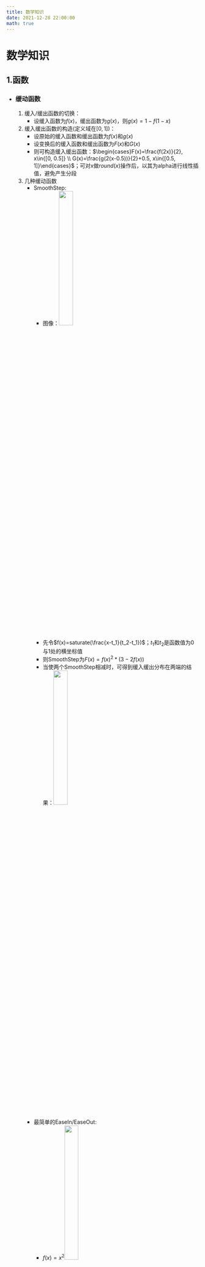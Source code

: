 ```yaml
---
title: 数学知识
date: 2021-12-28 22:00:00
math: true
---
```


# 数学知识
## 1.函数
- ### 缓动函数
  1. 缓入/缓出函数的切换：
      - 设缓入函数为$f(x)$，缓出函数为$g(x)$，则$g(x)=1-f(1-x)$
  1. 缓入缓出函数的构造(定义域在$[0,1]$)：
      - 设原始的缓入函数和缓出函数为$f(x)$和$g(x)$
      - 设变换后的缓入函数和缓出函数为$F(x)$和$G(x)$
      - 则可构造缓入缓出函数：$\begin{cases}F(x)=\frac{f(2x)}{2}, x\in{[0, 0.5]} \\ G(x)=\frac{g(2(x-0.5))}{2}+0.5, x\in{[0.5, 1]}\end{cases}$；可对x做$round(x)$操作后，以其为alpha进行线性插值，避免产生分段
  2. 几种缓动函数
      - SmoothStep:  
        - 图像：<img src='/数学知识/SmoothStep.png' width='30%'>
        - 先令$f(x)=saturate(\frac{x-t_1}{t_2-t_1})$；$t_1$和$t_2$是函数值为0与1处的横坐标值
        - 则SmoothStep为$F(x)=f(x)^2*(3-2f(x))$
        - 当使两个SmoothStep相减时，可得到缓入缓出分布在两端的结果：<img src='/数学知识/SmoothStepMinus.png' width='30%'>
      - 最简单的EaseIn/EaseOut:
          - $f(x)=x^2$<img src='/数学知识/x^2.png' width='30%'>
          - $g(x)=2x-x^2$<img src = '/数学知识/2x-x^2.png' width='30%'>
      - 较缓的EaseIn/EaseOut:
        - $f(x)=1-sin(\frac{\pi}{2}(1-x))$<img src = '/数学知识/1-sin(frac{pi}{2}(1-x)).png' width='30%'>
        - $g(x)=sin(\frac{\pi}{2}x)$<img src = '/数学知识/sin(frac{pi}{2}x).png' width='30%'>
      - 迅速的EaseIn/EaseOut:
        - $f(x)=1-\sqrt{1-x^2}$<img src = '/数学知识/1-sqrt{1-x^2}.png' width='30%'>
        - $g(x)=\sqrt{2x-x^2}$<img src = '/数学知识/sqrt{2x-x^{2}}.png' width='30%'>
      - BackEaseIn/EaseOut：端点略有收回
        - $f(x)=1-f(1-x)$<img src = '/数学知识/1-f(1-x).png' width='30%'>
        - $g(x)=x^b+kxsin(\pi{}x)$<img src = '/数学知识/x^{b}-kxsin(pi x).png' width='30%'>
        
  
- ### 周期函数
  1. 扫描线型非连续周期函数
      - $f(x)=mod(kx, b)$->$f(x)\in{[0, b]}$；k为$x\in{[tb, tb+b]},t\in{N}$时单次变化的重复次数<img src = '/数学知识/mod(kx, b).png' width='30%'>
  2. 线性连续周期函数
      - $f(x)=abs(mod(2kx-1, 2)-1)$，k用于控制函数的频率<img src = '/数学知识/abs(mod(2kx-1, 2)-1).png' width='30%'>
  3. 非线性周期函数
      - $f(x)=abs(sin(k\pi{x}))$<img src = '/数学知识/abs(sin(kpi{x})).png' width='30%'>

- ### 实用函数
  1. 抛物线
      - 函数原型：$f(x) = \frac{(x-a)^2-a^2}{-2b}$<img src = '/数学知识/frac{(x-a)^{2}-a^{2}}{-2b}.png' width='30%'>
      - 该抛物线于x轴相交于原点和$(2a,0)$点
      - b可用于控制抛物线的弧度
  2. 振荡函数
      - $f(x)=\frac{n^xsin(2k\pi{x}+\frac{\pi}{2})}{t}$<img src = '/数学知识/frac{n^xsin(2kpi{x}+frac{pi}{2})}{t}.png' width='30%'>；n控制振荡衰减/增益的速度、k控制振荡的频率、t控制振荡的幅度
  3. 函数离散化，可用于表示次数
      - 设原函数为$f(x)$，离散化后的函数为$g(x)$，则：$g(x)=f(x)+mod(-f(x),a)$，a为对f(x)的在y轴上的采样周期；以sinx为例：<img src = '/数学知识/f(x)+mod(-f(x),a).png' width='30%'>
  4. 弹跳Bounce
      - 图像：<img src = '/数学知识/Bounce.png' width='30%'>
      - 函数原型为：$f(x)=c^2-(ax-b)^2$
      - 设t为弹跳次数、p为衰减周期、l为衰减程度
      - 设中间变量$n=(1-\sqrt{1-x^p}+mod(\sqrt{1-x^p}, \frac{1}{t}))*t$
      - 则每次弹跳高度 $c^2=(1-\frac{n-1}{t})^l$
      - 设函数与y轴交点横坐标为$x_0$和$x_1$，则$x_0=\sqrt[p]{1-(1-\frac{n-1}{t})^2};x_1=\sqrt[p]{1-(1-\frac{n}{t})^2}$
      - 最后，令$a=\frac{2c}{x_1-x_0};b=ax_0+c$
  5. 使能(Enable)函数
      - 图像：<img src = '/数学知识/EnableFunc.png' width='30%'>
      - 简版：$f(x)=ceil(sin(k\pi{x}))$
      - k为使能切换的次数的1/2
      - 繁版：$f(x)=min(floor(\frac{abs(mod(2kx-p, 2)-1)}{1-p}), 1)$
      - k为使能切换的次数
      - p为1值在切换过程中所占比例
  6. 阶梯函数
      - 图像：<img src = '/数学知识/StairFunc.png' width='30%'>
      - 自增的离散函数：$d(x)=x+mod(-x, \frac{1}{n})$
      - 平移自增函数：$t(x)=(x-\frac{1}{n})+mod(\frac{1}{n}-x, \frac{1}{n})$
      - 自增的扫描线式函数：$s(x)=mod(2x, \frac{2}{n})+t(x)$
      - 阶梯函数：$f(x)=min(s(x),d(x))$，n表示0-1内的阶梯数；x可变为其他函数以实现任意函数的阶梯化